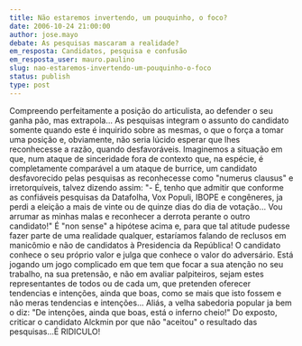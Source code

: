 ```yaml
---
title: Não estaremos invertendo, um pouquinho, o foco?
date: 2006-10-24 21:00:00
author: jose.mayo
debate: As pesquisas mascaram a realidade?
em_resposta: Candidatos, pesquisa e confusão
em_resposta_user: mauro.paulino
slug: nao-estaremos-invertendo-um-pouquinho-o-foco
status: publish 
type: post
---
```


Compreendo perfeitamente a posição do articulista, ao defender o seu ganha pão, mas extrapola... As pesquisas integram o assunto do candidato somente quando este é inquirido sobre as mesmas, o que o força a tomar uma posição e, obviamente, não seria lúcido esperar que lhes reconhecesse a razão, quando desfavoráveis.
Imaginemos a situação em que, num ataque de sinceridade fora de contexto que, na espécie, é completamente comparável a um ataque de burrice, um candidato desfavorecido pelas pesquisas as reconhecesse como "numerus clausus" e irretorquíveis, talvez dizendo assim:
"- É, tenho que admitir que conforme as confiáveis pesquisas da Datafolha, Vox Populi, IBOPE e congêneres, ja perdi a eleição a mais de vinte ou de quinze dias do dia de votação... Vou arrumar as minhas malas e reconhecer a derrota perante o outro candidato!"
É "non sense" a hipótese acima e, para que tal atitude pudesse fazer parte de uma realidade qualquer, estaríamos falando de reclusos em manicômio e não de candidatos à Presidencia da República!
O candidato conhece o seu próprio valor e julga que conhece o valor do adversário. Está jogando um jogo complicado em que tem que focar a sua atenção no seu trabalho, na sua pretensão, e não em avaliar palpiteiros, sejam estes representantes de todos ou de cada um, que pretenden oferecer tendencias e intenções, ainda que boas, como se mais que isto fossem e não meras tendencias e intenções...
Aliás, a velha sabedoria popular ja bem o diz: "De intenções, ainda que boas, está o inferno cheio!" 
Do exposto, criticar o candidato Alckmin por que não "aceitou" o resultado das pesquisas...É RIDICULO!
